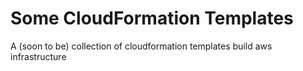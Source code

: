 # Some CloudFormation Templates

A (soon to be) collection of cloudformation templates build aws infrastructure
